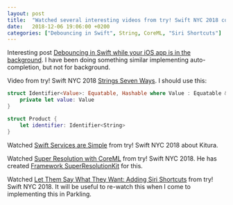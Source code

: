 ```yaml
---
layout: post
title:  "Watched several interesting videos from try! Swift NYC 2018 conference"
date:   2018-12-06 19:06:00 +0200
categories: ["Debouncing in Swift", String, CoreML, "Siri Shortcuts"]
---
```

Interesting post [Debouncing in Swift while your iOS app is in the background](http://blog.hellocode.co/post/debounce-swift/). I have been doing something similar implementing auto-completion, but not for background.

Video from try! Swift NYC 2018 [Strings Seven Ways](https://www.youtube.com/watch?v=8pnHolNHD2Y&index=17&list=PLCl5NM4qD3u8NyOjK0deNu4AQk2hgyhjS&t=0s). I should use this:
```Swift
struct Identifier<Value>: Equatable, Hashable where Value : Equatable & Hashable { 
	private let value: Value 
} 

struct Product { 
	let identifier: Identifier<String> 
}
```

Watched [Swift Services are Simple](https://www.youtube.com/watch?v=tBogAmEzJCk&index=22&list=PLCl5NM4qD3u8NyOjK0deNu4AQk2hgyhjS&t=0s) from try! Swift NYC 2018 about Kitura.

Watched [Super Resolution with CoreML](https://www.youtube.com/watch?v=S73T0TdE9SI&index=10&list=PLCl5NM4qD3u8NyOjK0deNu4AQk2hgyhjS&t=0s) from try! Swift NYC 2018. He has created [Framework SuperResolutionKit](https://github.com/kenmaz/SuperResolutionKit) for this.

Watched [Let Them Say What They Want: Adding Siri Shortcuts](https://www.youtube.com/watch?v=_0PzPj2VUVw&index=7&list=PLCl5NM4qD3u8NyOjK0deNu4AQk2hgyhjS&t=0s) from try! Swift NYC 2018. It will be useful to re-watch this when I come
to implementing this in Parkling.
